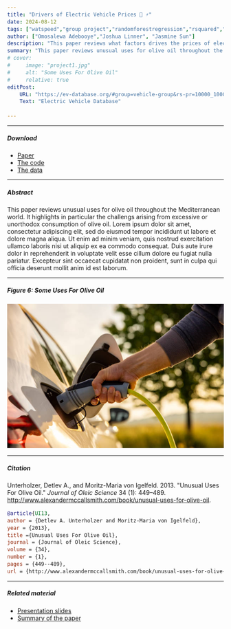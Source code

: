 ```yaml
---
title: "Drivers of Electric Vehicle Prices 🚙 ⚡" 
date: 2024-08-12
tags: ["watspeed","group project","randomforestregression","rsquared","python"]
author: ["Omosalewa Adebooye","Joshua Linner", "Jasmine Sun"]
description: "This paper reviews what factors drives the prices of electric vehicles." 
summary: "This paper reviews unusual uses for olive oil throughout the Mediterranean world. It highlights in particular the challengs arising from excessive or unorthodox consumption of olive oil." 
# cover:
#     image: "project1.jpg"
#     alt: "Some Uses For Olive Oil"
#     relative: true
editPost:
    URL: "https://ev-database.org/#group=vehicle-group&rs-pr=10000_100000&rs-er=0_1000&rs-ld=0_1000&rs-ac=2_23&rs-dcfc=0_300&rs-ub=10_200&rs-tw=0_2500&rs-ef=100_350&rs-sa=-1_5&rs-w=1000_3500&rs-c=0_5000&rs-y=2010_2030&s=1&p=0-10"
    Text: "Electric Vehicle Database"

---
```


---

##### Download

+ [Paper](project1.pdf)
+ [The code](https://colab.research.google.com/drive/1joixQMC4463fvbtEPbxwxKaZe-lif9U7?usp=sharing)
+ [The data](https://ev-database.org/#sort:path~type~order=.rank~number~desc%7Crs-price:prev~next=10000~100000%7Crs-range:prev~next=0~1000%7Crs-fastcharge:prev~next=0~1500%7Crs-acceleration:prev~next=2~23%7Crs-topspeed:prev~next=110~350%7Crs-battery:prev~next=10~200%7Crs-towweight:prev~next=0~2500%7Crs-eff:prev~next=100~350%7Crs-safety:prev~next=-1~5%7Cpaging:currentPage=0%7Cpaging:number=10)

---

##### Abstract

This paper reviews unusual uses for olive oil throughout the Mediterranean world. It highlights in particular the challengs arising from excessive or unorthodox consumption of olive oil. Lorem ipsum dolor sit amet, consectetur adipiscing elit, sed do eiusmod tempor incididunt ut labore et dolore magna aliqua. Ut enim ad minim veniam, quis nostrud exercitation ullamco laboris nisi ut aliquip ex ea commodo consequat. Duis aute irure dolor in reprehenderit in voluptate velit esse cillum dolore eu fugiat nulla pariatur. Excepteur sint occaecat cupidatat non proident, sunt in culpa qui officia deserunt mollit anim id est laborum.

---

##### Figure 6: Some Uses For Olive Oil

![](project1.jpg)

---

##### Citation

Unterholzer, Detlev A., and  Moritz-Maria von Igelfeld. 2013. "Unusual Uses For Olive Oil." *Journal of Oleic Science* 34 (1): 449–489. http://www.alexandermccallsmith.com/book/unusual-uses-for-olive-oil.

```BibTeX
@article{UI13,
author = {Detlev A. Unterholzer and Moritz-Maria von Igelfeld},
year = {2013},
title ={Unusual Uses For Olive Oil},
journal = {Journal of Oleic Science},
volume = {34},
number = {1},
pages = {449--489},
url = {http://www.alexandermccallsmith.com/book/unusual-uses-for-olive-oil}}
```

---

##### Related material

+ [Presentation slides](presentation1.pdf)
+ [Summary of the paper](https://www.penguinrandomhouse.com/books/110403/unusual-uses-for-olive-oil-by-alexander-mccall-smith/)
